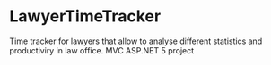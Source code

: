 # LawyerTimeTracker
Time tracker for lawyers that allow to analyse different statistics and productiviry in law office.
MVC ASP.NET 5 project
